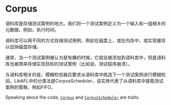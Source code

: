 # Corpus

语料库是存储测试案例的地方。我们将一个测试案例定义为一个输入和一组相关的元数据，例如，执行时间。

语料库可以用不同的方式存储测试用例，例如在磁盘上，或在内存中，或实现缓存以加快磁盘存储。

通常，当一个测试案例被认为是有趣的时候，它就会被添加到语料库中，但是语料库也被用来存储实现目标的测试案例（比如说，测试程序崩溃）。

与语料库相关的是，模糊检验器应要求从语料库中挑选下一个测试案例进行模糊检验。LibAFL中的分类法是CorpusScheduler，该实体代表了从语料库中提取测试案例的策略，例如FIFO。

Speaking about the code, [`Corpus`](https://docs.rs/libafl/0/libafl/corpus/trait.Corpus.html) and [`CorpusScheduler`](https://docs.rs/libafl/0/libafl/corpus/trait.CorpusScheduler.html) are traits.
